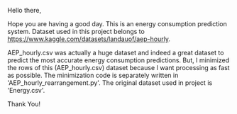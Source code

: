 Hello there,

Hope you are having a good day.
This is an energy consumption prediction system.
Dataset used in this project belongs to https://www.kaggle.com/datasets/landauof/aep-hourly.

AEP_hourly.csv was actually a huge dataset and indeed a great dataset to predict the most accurate energy consumption predictions.
But, I minimized the rows of this (AEP_hourly.csv) dataset because I want processing as fast as possible.
The minimization code is separately written in 'AEP_hourly_rearrangement.py'.
The original dataset used in project is 'Energy.csv'.

Thank You!
